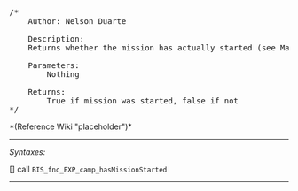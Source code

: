 <pre>/*
	Author: Nelson Duarte

	Description:
	Returns whether the mission has actually started (see Manager)

	Parameters:
		Nothing

	Returns:
		True if mission was started, false if not
*/</pre>*(Reference Wiki "placeholder")*<!-- Remove this after fill-in -->


---
*Syntaxes:*

[] call `BIS_fnc_EXP_camp_hasMissionStarted`

---
